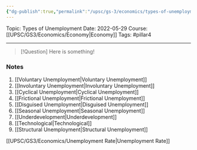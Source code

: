 ```yaml
---
{"dg-publish":true,"permalink":"/upsc/gs-3/economics/types-of-unemployment/","dgHomeLink":true,"dgPassFrontmatter":false}
---
```


Topic: Types of Unemployment
Date: 2022-05-29
Course: [[UPSC/GS3/Economics/Economy|Economy]]
Tags: #pillar4 

---

> [!Question]
> Here is something! 


### Notes
1. [[Voluntary Unemployment|Voluntary Unemployment]]
2. [[Involuntary Unemployment|Involuntary Unemployment]]
3. [[Cyclical Unemployment|Cyclical Unemployment]]
4. [[Frictional Unemployment|Frictional Unemployment]]
5. [[Disguised Unemployment|Disguised Unemployment]]
6. [[Seasonal Unemployment|Seasonal Unemployment]]
7. [[Underdevelopment|Underdevelopment]]
8. [[Technological|Technological]]
9. [[Structural Unemployment|Structural Unemployment]]

[[UPSC/GS3/Economics/Unemployment Rate|Unemployment Rate]]



